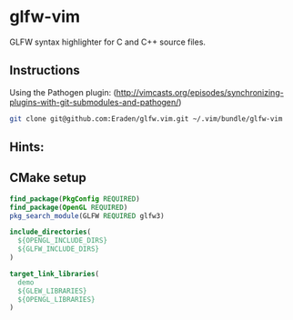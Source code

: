 glfw-vim
========

GLFW syntax highlighter for C and C++ source files.

Instructions
-----------------------------------------------------------

Using the Pathogen plugin:
(http://vimcasts.org/episodes/synchronizing-plugins-with-git-submodules-and-pathogen/)

```bash
git clone git@github.com:Eraden/glfw.vim.git ~/.vim/bundle/glfw-vim
```

Hints:
-----------------------------------------------------------

## CMake setup

```CMake
find_package(PkgConfig REQUIRED)
find_package(OpenGL REQUIRED)
pkg_search_module(GLFW REQUIRED glfw3)

include_directories(
  ${OPENGL_INCLUDE_DIRS}
  ${GLFW_INCLUDE_DIRS}
)

target_link_libraries(
  demo
  ${GLEW_LIBRARIES}
  ${OPENGL_LIBRARIES}
)
```
